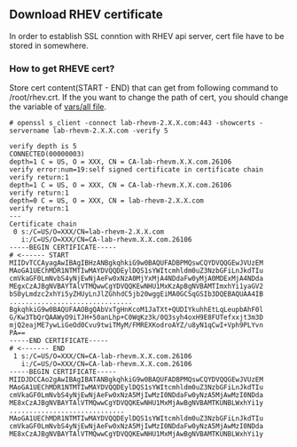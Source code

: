 Download RHEV certificate
------------------------

In order to establish SSL conntion with RHEV api server, cert file have to be stored in somewhere.


### How to get RHEVE cert?

Store cert content(START - END) that can get from following command to /root/rhev.crt. If the you want to change the path of cert, you should change the variable of [vars/all file](../vars/all).


```
# openssl s_client -connect lab-rhevm-2.X.X.com:443 -showcerts -servername lab-rhevm-2.X.X.com -verify 5

verify depth is 5
CONNECTED(00000003)
depth=1 C = US, O = XXX, CN = CA-lab-rhevm.X.X.com.26106
verify error:num=19:self signed certificate in certificate chain
verify return:1
depth=1 C = US, O = XXX, CN = CA-lab-rhevm.X.X.com.26106
verify return:1
depth=0 C = US, O = XXX, CN = lab-rhevm-2.X.X.com
verify return:1
---
Certificate chain
 0 s:/C=US/O=XXX/CN=lab-rhevm-2.X.X.com
   i:/C=US/O=XXX/CN=CA-lab-rhevm.X.X.com.26106
-----BEGIN CERTIFICATE-----                                               # <------ START
MIIDvTCCAyagAwIBAgIBHzANBgkqhkiG9w0BAQUFADBPMQswCQYDVQQGEwJVUzEM
MAoGA1UEChMDR1NTMTIwMAYDVQQDEylDQS1sYWItcmhldm0uZ3NzbGFiLnJkdTIu
cmVkaGF0LmNvbS4yNjEwNjAeFw0xNzA0MjYxMjA4NDdaFw0yMjA0MDExMjA4NDda
MEgxCzAJBgNVBAYTAlVTMQwwCgYDVQQKEwNHU1MxKzApBgNVBAMTImxhYi1yaGV2
bS0yLmdzc2xhYi5yZHUyLnJlZGhhdC5jb20wggEiMA0GCSqGSIb3DQEBAQUAA4IB
...............................
BgkqhkiG9w0BAQUFAAOBgQAbVxTgHnKcoM1JaTXt+QUDIYkuhhEtLqLeupbAhF0l
G/Kw3TbQrQAAWyO9iTJH+50anLhp+C0WqKz3k/0Q3syh4oxH9E8FUTefxxjt3m3D
mjQ2eajME7ywLiGeOd0Cvu9twiTMyM/FMREXKodroAYZ/u8yN1qCwI+Vph9PLYvn
PA==
-----END CERTIFICATE-----                                                 # <------- END
 1 s:/C=US/O=XXX/CN=CA-lab-rhevm.X.X.com.26106
   i:/C=US/O=XXX/CN=CA-lab-rhevm.X.X.com.26106
-----BEGIN CERTIFICATE-----
MIIDJDCCAo2gAwIBAgIBATANBgkqhkiG9w0BAQUFADBPMQswCQYDVQQGEwJVUzEM
MAoGA1UEChMDR1NTMTIwMAYDVQQDEylDQS1sYWItcmhldm0uZ3NzbGFiLnJkdTIu
cmVkaGF0LmNvbS4yNjEwNjAeFw0xNzA5MjIwMzI0NDdaFw0yNzA5MjAwMzI0NDda
ME8xCzAJBgNVBAYTAlVTMQwwCgYDVQQKEwNHU1MxMjAwBgNVBAMTKUNBLWxhYi1y
.............................
MAoGA1UEChMDR1NTMTIwMAYDVQQDEylDQS1sYWItcmhldm0uZ3NzbGFiLnJkdTIu
cmVkaGF0LmNvbS4yNjEwNjAeFw0xNzA5MjIwMzI0NDdaFw0yNzA5MjAwMzI0NDda
ME8xCzAJBgNVBAYTAlVTMQwwCgYDVQQKEwNHU1MxMjAwBgNVBAMTKUNBLWxhYi1y

```


